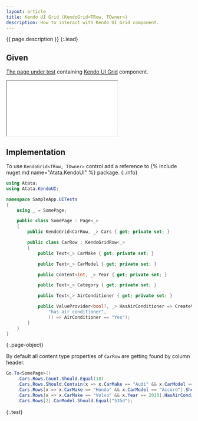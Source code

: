 ```yaml
---
layout: article
title: Kendo UI Grid (KendoGrid<TRow, TOwner>)
description: How to interact with Kendo UI Grid component.
---
```


{{ page.description }}
{:.lead}

## Given

[The page under test](demo/) containing [Kendo UI Grid](https://demos.telerik.com/kendo-ui/grid/index) component.

<div class="embed-responsive embed-responsive-16by9">
  <iframe class="embed-responsive-item" src="demo/"></iframe>
</div>

## Implementation

To use `KendoGrid<TRow, TOwner>` control add a reference to {% include nuget.md name="Atata.KendoUI" %} package.
{:.info}

```cs
using Atata;
using Atata.KendoUI;

namespace SampleApp.UITests
{
    using _ = SomePage;

    public class SomePage : Page<_>
    {
        public KendoGrid<CarRow, _> Cars { get; private set; }

        public class CarRow : KendoGridRow<_>
        {
            public Text<_> CarMake { get; private set; }

            public Text<_> CarModel { get; private set; }

            public Content<int, _> Year { get; private set; }

            public Text<_> Category { get; private set; }

            public Text<_> AirConditioner { get; private set; }

            public ValueProvider<bool?, _> HasAirConditioner => CreateValueProvider<bool?>(
                "has air conditioner",
                () => AirConditioner == "Yes");
        }
    }
}
```
{:.page-object}

By default all content type properties of `CarRow` are getting found by column header.

```cs
Go.To<SomePage>()
    .Cars.Rows.Count.Should.Equal(18)
    .Cars.Rows.Should.Contain(x => x.CarMake == "Audi" && x.CarModel == "A4")
    .Cars.Rows[x => x.CarMake == "Honda" && x.CarModel == "Accord"].Should.Exist()
    .Cars.Rows[x => x.CarMake == "Volvo" && x.Year == 2010].HasAirConditioner.Should.BeTrue()
    .Cars.Rows[2].CarModel.Should.Equal("535d");
```
{:.test}